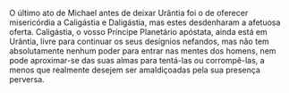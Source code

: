 ﻿O último ato de Michael antes de deixar Urântia foi o de oferecer misericórdia a Caligástia e Daligástia, mas estes desdenharam a afetuosa oferta. Caligástia, o vosso Príncipe Planetário apóstata, ainda está em Urântia, livre para continuar os seus desígnios nefandos, mas não tem absolutamente nenhum poder para entrar nas mentes dos homens, nem pode aproximar-se das suas almas para tentá-las ou corrompê-las, a menos que realmente desejem ser amaldiçoadas pela sua presença perversa.